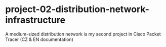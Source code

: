 # project-02-distribution-network-infrastructure
A medium-sized distribution network is my second project in Cisco Packet Tracer (CZ &amp; EN documentation)

